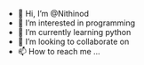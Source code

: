 - 👋 Hi, I’m @Nithinod
- 👀 I’m interested in programming
- 🌱 I’m currently learning python
- 💞️ I’m looking to collaborate on 
- 📫 How to reach me ...

<!---
Nithinod/Nithinod is a ✨ special ✨ repository because its `README.md` (this file) appears on your GitHub profile.
You can click the Preview link to take a look at your changes.
--->
